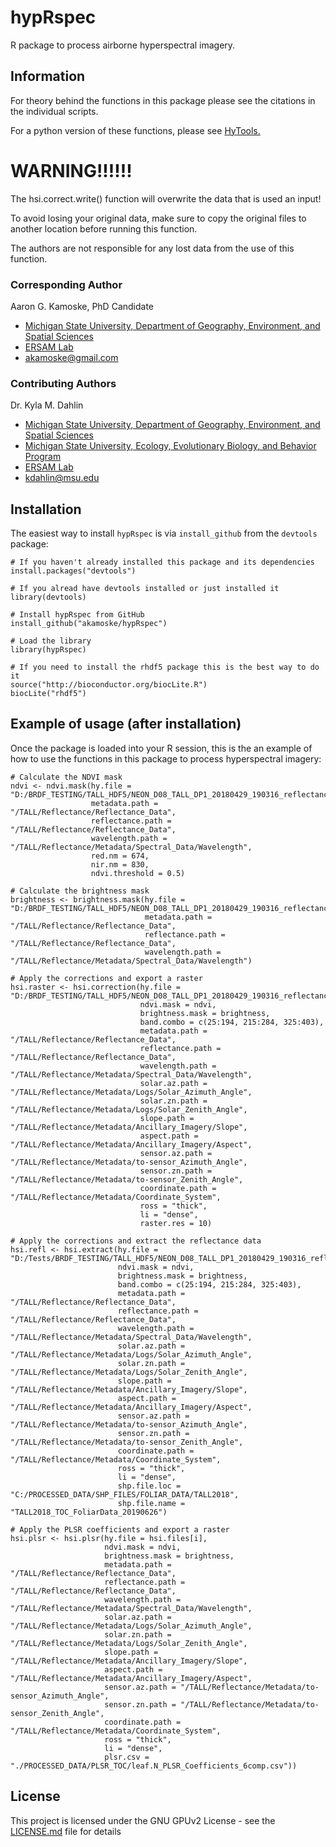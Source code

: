 # hypRspec

R package to process airborne hyperspectral imagery.

## Information

For theory behind the functions in this package please see the citations in the individual scripts. 

For a python version of these functions, please see [HyTools.](https://github.com/EnSpec/HyTools-sandbox)   

# WARNING!!!!!!

The hsi.correct.write() function will overwrite the data that is used an input!

To avoid losing your original data, make sure to copy the original files to another location
before running this function.

The authors are not responsible for any lost data from the use of this function.

### Corresponding Author

Aaron G. Kamoske, PhD Candidate
   
  + [Michigan State University, Department of Geography, Environment, and Spatial Sciences](http://geo.msu.edu/)      
  + [ERSAM Lab](https://www.ersamlab.com/)   
  + akamoske@gmail.com

### Contributing Authors

Dr. Kyla M. Dahlin
  + [Michigan State University, Department of Geography, Environment, and Spatial Sciences](http://geo.msu.edu/)
  + [Michigan State University, Ecology, Evolutionary Biology, and Behavior Program](https://eebb.msu.edu/)
  + [ERSAM Lab](https://www.ersamlab.com/)
  + kdahlin@msu.edu
  
## Installation

The easiest way to install `hypRspec` is via `install_github` from the `devtools` package:

```
# If you haven't already installed this package and its dependencies
install.packages("devtools")

# If you alread have devtools installed or just installed it
library(devtools)

# Install hypRspec from GitHub
install_github("akamoske/hypRspec")

# Load the library
library(hypRspec)

# If you need to install the rhdf5 package this is the best way to do it
source("http://bioconductor.org/biocLite.R")
biocLite("rhdf5")
```

## Example of usage (after installation)

Once the package is loaded into your R session, this is the an example of how to use the functions in this package
to process hyperspectral imagery:

```
# Calculate the NDVI mask
ndvi <- ndvi.mask(hy.file = "D:/BRDF_TESTING/TALL_HDF5/NEON_D08_TALL_DP1_20180429_190316_reflectance.h5",
                  metadata.path = "/TALL/Reflectance/Reflectance_Data",
                  reflectance.path = "/TALL/Reflectance/Reflectance_Data",
                  wavelength.path = "/TALL/Reflectance/Metadata/Spectral_Data/Wavelength",
                  red.nm = 674,
                  nir.nm = 830,
                  ndvi.threshold = 0.5)

# Calculate the brightness mask
brightness <- brightness.mask(hy.file = "D:/BRDF_TESTING/TALL_HDF5/NEON_D08_TALL_DP1_20180429_190316_reflectance.h5",
                              metadata.path = "/TALL/Reflectance/Reflectance_Data",
                              reflectance.path = "/TALL/Reflectance/Reflectance_Data",
                              wavelength.path = "/TALL/Reflectance/Metadata/Spectral_Data/Wavelength")

# Apply the corrections and export a raster
hsi.raster <- hsi.correction(hy.file = "D:/BRDF_TESTING/TALL_HDF5/NEON_D08_TALL_DP1_20180429_190316_reflectance.h5",
                             ndvi.mask = ndvi,
                             brightness.mask = brightness,
                             band.combo = c(25:194, 215:284, 325:403),
                             metadata.path = "/TALL/Reflectance/Reflectance_Data",
                             reflectance.path = "/TALL/Reflectance/Reflectance_Data",
                             wavelength.path = "/TALL/Reflectance/Metadata/Spectral_Data/Wavelength",
                             solar.az.path = "/TALL/Reflectance/Metadata/Logs/Solar_Azimuth_Angle",
                             solar.zn.path = "/TALL/Reflectance/Metadata/Logs/Solar_Zenith_Angle",
                             slope.path = "/TALL/Reflectance/Metadata/Ancillary_Imagery/Slope",
                             aspect.path = "/TALL/Reflectance/Metadata/Ancillary_Imagery/Aspect",
                             sensor.az.path = "/TALL/Reflectance/Metadata/to-sensor_Azimuth_Angle",
                             sensor.zn.path = "/TALL/Reflectance/Metadata/to-sensor_Zenith_Angle",
                             coordinate.path = "/TALL/Reflectance/Metadata/Coordinate_System",
                             ross = "thick",
                             li = "dense",
                             raster.res = 10)
                             
# Apply the corrections and extract the reflectance data
hsi.refl <- hsi.extract(hy.file = "D:/Tests/BRDF_TESTING/TALL_HDF5/NEON_D08_TALL_DP1_20180429_190316_reflectance.h5",
                        ndvi.mask = ndvi,
                        brightness.mask = brightness,
                        band.combo = c(25:194, 215:284, 325:403),
                        metadata.path = "/TALL/Reflectance/Reflectance_Data",
                        reflectance.path = "/TALL/Reflectance/Reflectance_Data",
                        wavelength.path = "/TALL/Reflectance/Metadata/Spectral_Data/Wavelength",
                        solar.az.path = "/TALL/Reflectance/Metadata/Logs/Solar_Azimuth_Angle",
                        solar.zn.path = "/TALL/Reflectance/Metadata/Logs/Solar_Zenith_Angle",
                        slope.path = "/TALL/Reflectance/Metadata/Ancillary_Imagery/Slope",
                        aspect.path = "/TALL/Reflectance/Metadata/Ancillary_Imagery/Aspect",
                        sensor.az.path = "/TALL/Reflectance/Metadata/to-sensor_Azimuth_Angle",
                        sensor.zn.path = "/TALL/Reflectance/Metadata/to-sensor_Zenith_Angle",
                        coordinate.path = "/TALL/Reflectance/Metadata/Coordinate_System",
                        ross = "thick",
                        li = "dense",
                        shp.file.loc = "C:/PROCESSED_DATA/SHP_FILES/FOLIAR_DATA/TALL2018",
                        shp.file.name = "TALL2018_TOC_FoliarData_20190626")
                        
# Apply the PLSR coefficients and export a raster
hsi.plsr <- hsi.plsr(hy.file = hsi.files[i],
                     ndvi.mask = ndvi,
                     brightness.mask = brightness,
                     metadata.path = "/TALL/Reflectance/Reflectance_Data",
                     reflectance.path = "/TALL/Reflectance/Reflectance_Data",
                     wavelength.path = "/TALL/Reflectance/Metadata/Spectral_Data/Wavelength",
                     solar.az.path = "/TALL/Reflectance/Metadata/Logs/Solar_Azimuth_Angle",
                     solar.zn.path = "/TALL/Reflectance/Metadata/Logs/Solar_Zenith_Angle",
                     slope.path = "/TALL/Reflectance/Metadata/Ancillary_Imagery/Slope",
                     aspect.path = "/TALL/Reflectance/Metadata/Ancillary_Imagery/Aspect",
                     sensor.az.path = "/TALL/Reflectance/Metadata/to-sensor_Azimuth_Angle",
                     sensor.zn.path = "/TALL/Reflectance/Metadata/to-sensor_Zenith_Angle",
                     coordinate.path = "/TALL/Reflectance/Metadata/Coordinate_System",
                     ross = "thick",
                     li = "dense",
                     plsr.csv = "./PROCESSED_DATA/PLSR_TOC/leaf.N_PLSR_Coefficients_6comp.csv"))
```
## License

This project is licensed under the GNU GPUv2 License - see the [LICENSE.md](LICENSE.md) file for details

